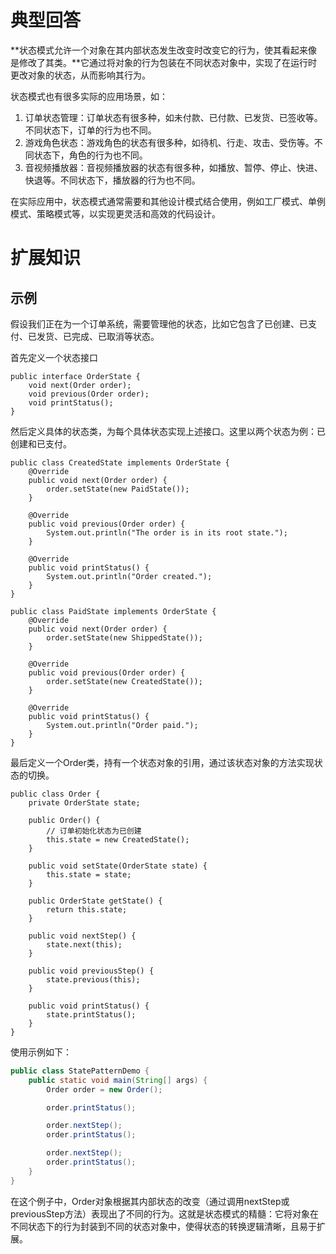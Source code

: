 # 典型回答

**状态模式允许一个对象在其内部状态发生改变时改变它的行为，使其看起来像是修改了其类。**它通过将对象的行为包装在不同状态对象中，实现了在运行时更改对象的状态，从而影响其行为。

状态模式也有很多实际的应用场景，如：

1. 订单状态管理：订单状态有很多种，如未付款、已付款、已发货、已签收等。不同状态下，订单的行为也不同。
2. 游戏角色状态：游戏角色的状态有很多种，如待机、行走、攻击、受伤等。不同状态下，角色的行为也不同。
3. 音视频播放器：音视频播放器的状态有很多种，如播放、暂停、停止、快进、快退等。不同状态下，播放器的行为也不同。

在实际应用中，状态模式通常需要和其他设计模式结合使用，例如工厂模式、单例模式、策略模式等，以实现更灵活和高效的代码设计。

# 扩展知识
## 示例

假设我们正在为一个订单系统，需要管理他的状态，比如它包含了已创建、已支付、已发货、已完成、已取消等状态。

首先定义一个状态接口

```
public interface OrderState {
    void next(Order order);
    void previous(Order order);
    void printStatus();
}
```

然后定义具体的状态类，为每个具体状态实现上述接口。这里以两个状态为例：已创建和已支付。

```
public class CreatedState implements OrderState {
    @Override
    public void next(Order order) {
        order.setState(new PaidState());
    }

    @Override
    public void previous(Order order) {
        System.out.println("The order is in its root state.");
    }

    @Override
    public void printStatus() {
        System.out.println("Order created.");
    }
}

public class PaidState implements OrderState {
    @Override
    public void next(Order order) {
        order.setState(new ShippedState());
    }

    @Override
    public void previous(Order order) {
        order.setState(new CreatedState());
    }

    @Override
    public void printStatus() {
        System.out.println("Order paid.");
    }
}
```

最后定义一个Order类，持有一个状态对象的引用，通过该状态对象的方法实现状态的切换。

```
public class Order {
    private OrderState state;

    public Order() {
        // 订单初始化状态为已创建
        this.state = new CreatedState();
    }

    public void setState(OrderState state) {
        this.state = state;
    }

    public OrderState getState() {
        return this.state;
    }

    public void nextStep() {
        state.next(this);
    }

    public void previousStep() {
        state.previous(this);
    }

    public void printStatus() {
        state.printStatus();
    }
}

```

使用示例如下：

```java
public class StatePatternDemo {
    public static void main(String[] args) {
        Order order = new Order();

        order.printStatus();  

        order.nextStep();
        order.printStatus();  

        order.nextStep();
        order.printStatus();  
    }
}

```

在这个例子中，Order对象根据其内部状态的改变（通过调用nextStep或previousStep方法）表现出了不同的行为。这就是状态模式的精髓：它将对象在不同状态下的行为封装到不同的状态对象中，使得状态的转换逻辑清晰，且易于扩展。

